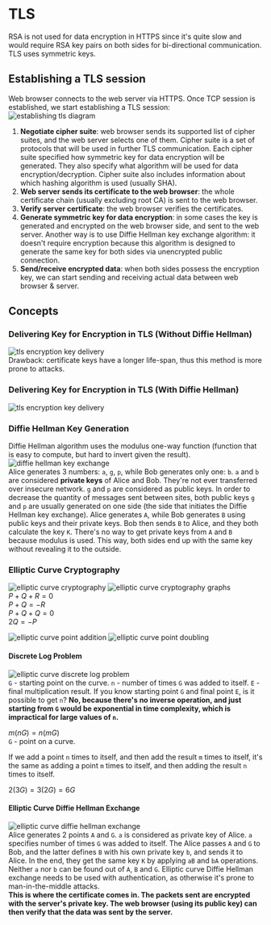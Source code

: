 # TLS

RSA is not used for data encryption in HTTPS since it's quite slow and would require RSA key pairs on both sides for bi-directional communication. TLS uses symmetric keys.

## Establishing a TLS session

Web browser connects to the web server via HTTPS. Once TCP session is established, we start establishing a TLS session:  
![establishing tls diagram](establishing-tls.png)  
1. **Negotiate cipher suite**: web browser sends its supported list of cipher suites, and the web server selects one of them. Cipher suite is a set of protocols that will be used in further TLS communication. Each cipher suite specified how symmetric key for data encryption will be generated. They also specify what algorithm will be used for data encryption/decryption. Cipher suite also includes information about which hashing algorithm is used (usually SHA).
2. **Web server sends its certificate to the web browser**: the whole certificate chain (usually excluding root CA) is sent to the web browser.
3. **Verify server certificate**: the web browser verifies the certificates.
4. **Generate symmetric key for data encryption**: in some cases the key is generated and encrypted on the web browser side, and sent to the web server. Another way is to use Diffie Hellman key exchange algorithm: it doesn't require encryption because this algorithm is designed to generate the same key for both sides via unencrypted public connection.
5. **Send/receive encrypted data**: when both sides possess the encryption key, we can start sending and receiving actual data between web browser & server.

## Concepts

### Delivering Key for Encryption in TLS (Without Diffie Hellman)

![tls encryption key delivery](tls-encryption-key-delivery.png)  
Drawback: certificate keys have a longer life-span, thus this method is more prone to attacks.

### Delivering Key for Encryption in TLS (With Diffie Hellman)

![tls encryption key delivery](tls-encryption-dh-key-delivery.png)

### Diffie Hellman Key Generation

Diffie Hellman algorithm uses the modulus one-way function (function that is easy to compute, but hard to invert given the result).  
![diffie hellman key exchange](diffie-hellman-key-exchange.png)  
Alice generates 3 numbers: `a`, `g`, `p`, while Bob generates only one: `b`. `a` and `b` are considered **private keys** of Alice and Bob. They're not ever transferred over insecure network. `g` and `p` are considered as public keys. In order to decrease the quantity of messages sent between sites, both public keys `g` and `p` are usually generated on one side (the side that initiates the Diffie Hellman key exchange). Alice generates `A`, while Bob generates `B` using public keys and their private keys. Bob then sends `B` to Alice, and they both calculate the key `K`. There's no way to get private keys from `A` and `B` because modulus is used. This way, both sides end up with the same key without revealing it to the outside.

<!-- TODO: Spend more time on this -->
### Elliptic Curve Cryptography

![elliptic curve cryptography](ec.png)
![elliptic curve cryptography graphs](ec-graphs.png)  
$P + Q + R = 0$  
$P + Q = -R$  
$P + Q + Q = 0$  
$2Q = -P$

![elliptic curve point addition](ec-point-addition.png)
![elliptic curve point doubling](ec-point-doubling.png)

#### Discrete Log Problem

![elliptic curve discrete log problem](ec-discrete-log-problem.png)  
`G` - starting point on the curve. 
`n` - number of times `G` was added to itself.
`E` - final multiplication result.
If you know starting point `G` and final point `E`, is it possible to get `n`? **No, because there's no inverse operation, and just starting from `G` would be exponential in time complexity, which is impractical for large values of `n`.**

$m(nG) = n(mG)$  
`G` - point on a curve.

If we add a point `n` times to itself, and then add the result `m` times to itself, it's the same as adding a point `m` times to itself, and then adding the result `n` times to itself.

$2(3G) = 3(2G) = 6G$

#### Elliptic Curve Diffie Hellman Exchange

![elliptic curve diffie hellman exchange](ec-dh-exchange.png)  
Alice generates 2 points `A` and `G`. `a` is considered as private key of Alice. `a` specifies number of times `G` was added to itself. The Alice passes `A` and `G` to Bob, and the latter defines `B` with his own private key `b`, and sends it to Alice. In the end, they get the same key `K` by applying `aB` and `bA` operations. Neither `a` nor `b` can be found out of `A`, `B` and `G`.
Elliptic curve Diffie Hellman exchange needs to be used with authentication, as otherwise it's prone to man-in-the-middle attacks.  
**This is where the certificate comes in. The packets sent are encrypted with the server's private key. The web browser (using its public key) can then verify that the data was sent by the server.**